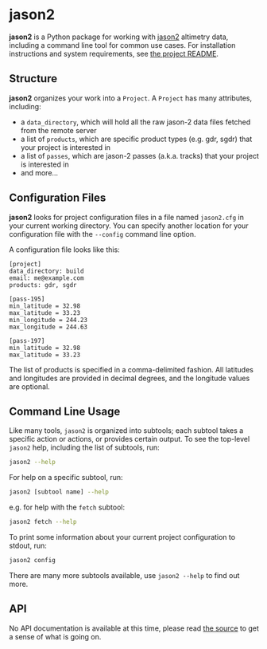 # jason2

**jason2** is a Python package for working with [jason2](http://www.nasa.gov/mission_pages/ostm/main/) altimetry data, including a command line tool for common use cases.
For installation instructions and system requirements, see [the project README](https://github.com/gadomski/jason2#readme).


## Structure

**jason2** organizes your work into a `Project`.
A `Project` has many attributes, including:

- a `data_directory`, which will hold all the raw jason-2 data files fetched from the remote server
- a list of `products`, which are specific product types (e.g. gdr, sgdr) that your project is interested in
- a list of `passes`, which are jason-2 passes (a.k.a. tracks) that your project is interested in
- and more...


## Configuration Files

**jason2** looks for project configuration files in a file named `jason2.cfg` in your current working directory.
You can specify another location for your configuration file with the `--config` command line option.

A configuration file looks like this:

```text
[project]
data_directory: build
email: me@example.com
products: gdr, sgdr

[pass-195]
min_latitude = 32.98
max_latitude = 33.23
min_longitude = 244.23
max_longitude = 244.63

[pass-197]
min_latitude = 32.98
max_latitude = 33.23
```

The list of products is specified in a comma-delimited fashion.
All latitudes and longitudes are provided in decimal degrees, and the longitude values are optional.


## Command Line Usage

Like many tools, `jason2` is organized into subtools; each subtool takes a specific action or actions, or provides certain output.
To see the top-level `jason2` help, including the list of subtools, run:

```bash
jason2 --help
```

For help on a specific subtool, run:

```bash
jason2 [subtool name] --help
```

e.g. for help with the `fetch` subtool:

```bash
jason2 fetch --help
```

To print some information about your current project configuration to stdout, run:

```bash
jason2 config
```

There are many more subtools available, use `jason2 --help` to find out more.


## API

No API documentation is available at this time, please read [the source](https://github.com/gadomski/jason2) to get a sense of what is going on.
